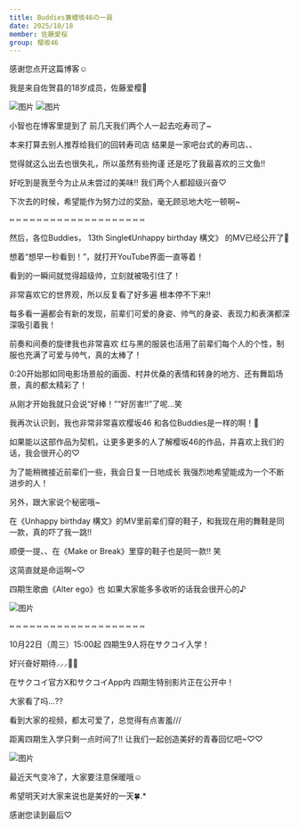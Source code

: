 ```yaml
---
title: Buddies兼櫻坂46の一員
date: 2025/10/18
member: 佐藤愛桜
group: 樱坂46
---
```


感谢您点开这篇博客☺︎




我是来自佐贺县的18岁成员，佐藤爱樱🌸



![图片](https://sakurazaka46.com/files/14/diary/s46/blog/moblog/202510/mobjqyKQx.jpg)
![图片](https://sakurazaka46.com/files/14/diary/s46/blog/moblog/202510/mobiw7Ifl.jpg)



小智也在博客里提到了
前几天我们两个人一起去吃寿司了~


本来打算去别人推荐给我们的回转寿司店
结果是一家吧台式的寿司店、、


觉得就这么出去也很失礼，所以虽然有些拘谨
还是吃了我最喜欢的三文鱼!!


好吃到是我至今为止从未尝过的美味‼︎
我们两个人都超级兴奋♡


下次去的时候，希望能作为努力过的奖励，毫无顾忌地大吃一顿啊~



⑅ ⑅ ⑅ ⑅ ⑅ ⑅ ⑅ ⑅ ⑅ ⑅ ⑅ ⑅ ⑅ ⑅ ⑅ ⑅ ⑅ ⑅ ⑅ ⑅



然后，各位Buddies，
13th Single《Unhappy birthday 構文》
的MV已经公开了🎂


想着“想早一秒看到！”，就打开YouTube界面一直等着！


看到的一瞬间就觉得超级帅，立刻就被吸引住了！



非常喜欢它的世界观，所以反复看了好多遍
根本停不下来‼︎


每多看一遍都会有新的发现，前辈们可爱的身姿、帅气的身姿、表现力和表演都深深吸引着我！


前奏和间奏的旋律我也非常喜欢
红与黑的服装也活用了前辈们每个人的个性，制服也充满了可爱与帅气，真的太棒了！


0:20开始那如同电影场景般的画面、村井优桑的表情和转身的地方、还有舞蹈场景，真的都太精彩了！


从刚才开始我就只会说“好棒！”“好厉害‼︎”了呢…笑



我再次认识到，我也非常非常喜欢樱坂46
和各位Buddies是一样的啊！🌸


如果能以这部作品为契机，让更多更多的人了解樱坂46的作品，并喜欢上我们的话，我会很开心的♡



为了能稍微接近前辈们一些，我会日复一日地成长
我强烈地希望能成为一个不断进步的人！





另外，跟大家说个秘密哦~


在《Unhappy birthday 構文》的MV里前辈们穿的鞋子，和我现在用的舞鞋是同一款，真的吓了我一跳!!

顺便一提、、在《Make or Break》里穿的鞋子也是同一款‼︎ 笑

这简直就是命运啊~♡






四期生歌曲《Alter ego》也
如果大家能多多收听的话我会很开心的♪


![图片](https://sakurazaka46.com/files/14/diary/s46/blog/moblog/202510/mobJrbLVZ.jpg)


⑅ ⑅ ⑅ ⑅ ⑅ ⑅ ⑅ ⑅ ⑅ ⑅ ⑅ ⑅ ⑅ ⑅ ⑅ ⑅ ⑅ ⑅ ⑅ ⑅



10月22日（周三）15:00起
四期生9人将在サクコイ入学！



好兴奋好期待⸝⸝⸝🙈💕



在サクコイ官方X和サクコイApp内
四期生特别影片正在公开中！



大家看了吗…⁇



看到大家的视频，都太可爱了，总觉得有点害羞///




距离四期生入学只剩一点时间了!!
让我们一起创造美好的青春回忆吧~♡♡




![图片](https://sakurazaka46.com/files/14/diary/s46/blog/moblog/202510/mob5Ugocj.jpg)

最近天气变冷了，大家要注意保暖哦☺︎




希望明天对大家来说也是美好的一天🍀.*



感谢您读到最后♡